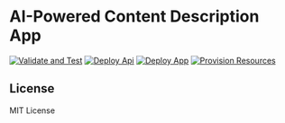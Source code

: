 # AI-Powered Content Description App

[![Validate and Test](https://github.com/vuchuc789/cmp9785-cloud-development/actions/workflows/validate-and-test.yml/badge.svg)](https://github.com/vuchuc789/cmp9785-cloud-development/actions/workflows/validate-and-test.yml)
[![Deploy Api](https://github.com/vuchuc789/cmp9785-cloud-development/actions/workflows/build-api.yml/badge.svg)](https://github.com/vuchuc789/cmp9785-cloud-development/actions/workflows/build-api.yml)
[![Deploy App](https://github.com/vuchuc789/cmp9785-cloud-development/actions/workflows/build-app.yml/badge.svg)](https://github.com/vuchuc789/cmp9785-cloud-development/actions/workflows/build-app.yml)
[![Provision Resources](https://github.com/vuchuc789/cmp9785-cloud-development/actions/workflows/provision-resources.yml/badge.svg)](https://github.com/vuchuc789/cmp9785-cloud-development/actions/workflows/provision-resources.yml)

## License

MIT License
